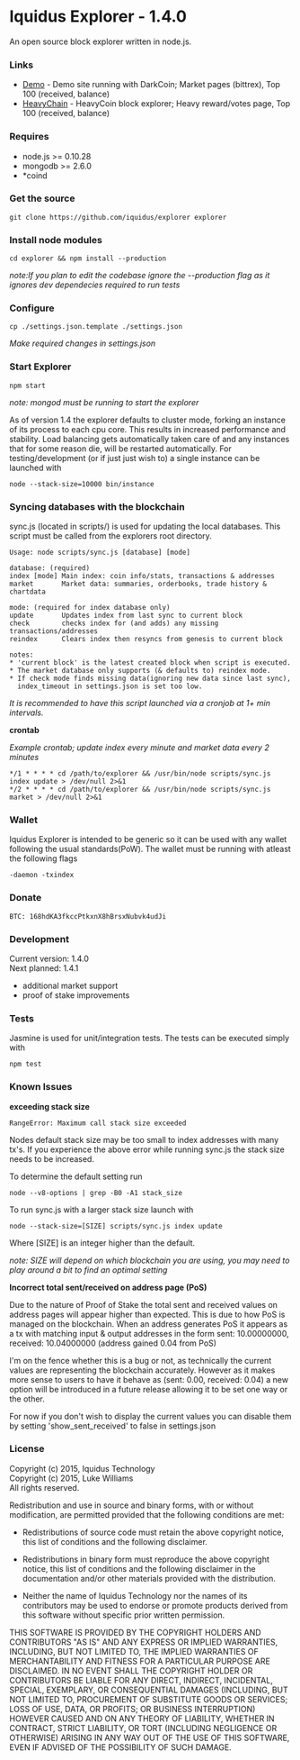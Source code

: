 Iquidus Explorer - 1.4.0
================

An open source block explorer written in node.js.

### Links

*  [Demo](http://explorer.iquidus.co.nz/) - Demo site running with DarkCoin; Market pages (bittrex), Top 100 (received, balance)
*  [HeavyChain](http://heavychain.info/) - HeavyCoin block explorer; Heavy reward/votes page, Top 100 (received, balance)

### Requires

*  node.js >= 0.10.28
*  mongodb >= 2.6.0
*  *coind

### Get the source

    git clone https://github.com/iquidus/explorer explorer

### Install node modules

    cd explorer && npm install --production

*note:If you plan to edit the codebase ignore the --production flag as it ignores dev dependecies required to run tests*

### Configure

    cp ./settings.json.template ./settings.json

*Make required changes in settings.json*

### Start Explorer

    npm start

*note: mongod must be running to start the explorer*

As of version 1.4 the explorer defaults to cluster mode, forking an instance of its process to each cpu core. This results in increased performance and stability. Load balancing gets automatically taken care of and any instances that for some reason die, will be restarted automatically. For testing/development (or if just just wish to) a single instance can be launched with

    node --stack-size=10000 bin/instance

### Syncing databases with the blockchain

sync.js (located in scripts/) is used for updating the local databases. This script must be called from the explorers root directory.

    Usage: node scripts/sync.js [database] [mode]
    
    database: (required)
    index [mode] Main index: coin info/stats, transactions & addresses
    market       Market data: summaries, orderbooks, trade history & chartdata
    
    mode: (required for index database only)
    update       Updates index from last sync to current block
    check        checks index for (and adds) any missing transactions/addresses
    reindex      Clears index then resyncs from genesis to current block
    
    notes:
    * 'current block' is the latest created block when script is executed.
    * The market database only supports (& defaults to) reindex mode.
    * If check mode finds missing data(ignoring new data since last sync),
      index_timeout in settings.json is set too low.


*It is recommended to have this script launched via a cronjob at 1+ min intervals.*

**crontab**

*Example crontab; update index every minute and market data every 2 minutes*

    */1 * * * * cd /path/to/explorer && /usr/bin/node scripts/sync.js index update > /dev/null 2>&1
    */2 * * * * cd /path/to/explorer && /usr/bin/node scripts/sync.js market > /dev/null 2>&1

### Wallet

Iquidus Explorer is intended to be generic so it can be used with any wallet following the usual standards(PoW). The wallet must be running with atleast the following flags

    -daemon -txindex

### Donate

    BTC: 168hdKA3fkccPtkxnX8hBrsxNubvk4udJi

### Development

Current version: 1.4.0   
Next planned: 1.4.1

* additional market support
* proof of stake improvements

### Tests

Jasmine is used for unit/integration tests. The tests can be executed simply with

    npm test

### Known Issues

**exceeding stack size**

    RangeError: Maximum call stack size exceeded

Nodes default stack size may be too small to index addresses with many tx's. If you experience the above error while running sync.js the stack size needs to be increased.

To determine the default setting run

    node --v8-options | grep -B0 -A1 stack_size

To run sync.js with a larger stack size launch with

    node --stack-size=[SIZE] scripts/sync.js index update

Where [SIZE] is an integer higher than the default. 

*note: SIZE will depend on which blockchain you are using, you may need to play around a bit to find an optimal setting*

**Incorrect total sent/received on address page (PoS)**

Due to the nature of Proof of Stake the total sent and received values on address pages will appear higher than expected. This is due to how PoS is managed on the blockchain. When an address generates PoS it appears as a tx with matching input & output addresses in the form sent: 10.00000000, received: 10.04000000 (address gained 0.04 from PoS)

I'm on the fence whether this is a bug or not, as technically the current values are representing the blockchain accurately. However as it makes more sense to users to have it behave as (sent: 0.00, received: 0.04) a new option will be introduced in a future release allowing it to be set one way or the other.

For now if you don't wish to display the current values you can disable them by setting 'show_sent_received' to false in settings.json

### License

Copyright (c) 2015, Iquidus Technology  
Copyright (c) 2015, Luke Williams  
All rights reserved.

Redistribution and use in source and binary forms, with or without
modification, are permitted provided that the following conditions are met:

* Redistributions of source code must retain the above copyright notice, this
  list of conditions and the following disclaimer.

* Redistributions in binary form must reproduce the above copyright notice,
  this list of conditions and the following disclaimer in the documentation
  and/or other materials provided with the distribution.

* Neither the name of Iquidus Technology nor the names of its
  contributors may be used to endorse or promote products derived from
  this software without specific prior written permission.

THIS SOFTWARE IS PROVIDED BY THE COPYRIGHT HOLDERS AND CONTRIBUTORS "AS IS"
AND ANY EXPRESS OR IMPLIED WARRANTIES, INCLUDING, BUT NOT LIMITED TO, THE
IMPLIED WARRANTIES OF MERCHANTABILITY AND FITNESS FOR A PARTICULAR PURPOSE ARE
DISCLAIMED. IN NO EVENT SHALL THE COPYRIGHT HOLDER OR CONTRIBUTORS BE LIABLE
FOR ANY DIRECT, INDIRECT, INCIDENTAL, SPECIAL, EXEMPLARY, OR CONSEQUENTIAL
DAMAGES (INCLUDING, BUT NOT LIMITED TO, PROCUREMENT OF SUBSTITUTE GOODS OR
SERVICES; LOSS OF USE, DATA, OR PROFITS; OR BUSINESS INTERRUPTION) HOWEVER
CAUSED AND ON ANY THEORY OF LIABILITY, WHETHER IN CONTRACT, STRICT LIABILITY,
OR TORT (INCLUDING NEGLIGENCE OR OTHERWISE) ARISING IN ANY WAY OUT OF THE USE
OF THIS SOFTWARE, EVEN IF ADVISED OF THE POSSIBILITY OF SUCH DAMAGE.

